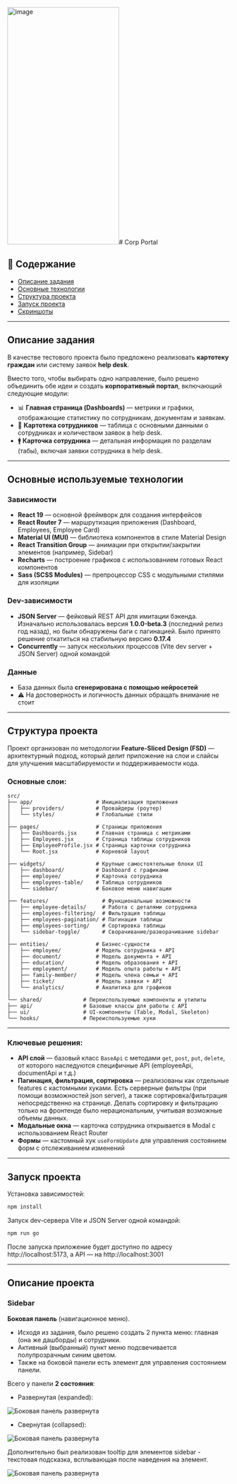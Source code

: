 <img width="253" height="538" alt="image" src="https://github.com/user-attachments/assets/86e1ddf1-d2ae-4756-8a82-60a894471ca9" /># Corp Portal  

## 📑 Содержание  
- [Описание задания](#описание-задания)    
- [Основные технологии](#основные-технологии)  
- [Структура проекта](#структура-проекта)  
- [Запуск проекта](#запуск-проекта)
- [Скриншоты](#скриншоты)
  
---

## Описание задания  

В качестве тестового проекта было предложено реализовать **картотеку граждан** или систему заявок **help desk**.  

Вместо того, чтобы выбирать одно направление, было решено объединить обе идеи и создать **корпоративный портал**, включающий следующие модули:  
- 📊 **Главная страница (Dashboards)** — метрики и графики, отображающие статистику по сотрудникам, документам и заявкам.  
- 📂 **Картотека сотрудников** — таблица с основными данными о сотрудниках и количеством заявок в help desk.  
- 🚹 **Карточка сотрудника** — детальная информация по разделам (табы), включая заявки сотрудника в help desk.  

---

## Основные используемые технологии  

### Зависимости  
- **React 19** — основной фреймворк для создания интерфейсов  
- **React Router 7** — маршрутизация приложения (Dashboard, Employees, Employee Card)  
- **Material UI (MUI)** — библиотека компонентов в стиле Material Design  
- **React Transition Group** — анимации при открытии/закрытии элементов (например, Sidebar)  
- **Recharts** — построение графиков с использованием готовых React компонентов  
- **Sass (SCSS Modules)** — препроцессор CSS с модульными стилями для изоляции  

### Dev-зависимости  
- **JSON Server** — фейковый REST API для имитации бэкенда. Изначально использовалась версия **1.0.0-beta.3** (последний релиз год назад), но были обнаружены баги с пагинацией. Было принято решение откатиться на стабильную версию **0.17.4**  
- **Concurrently** — запуск нескольких процессов (Vite dev server + JSON Server) одной командой  

### Данные  
- База данных была **сгенерирована с помощью нейросетей**  
- ⚠️ На достоверность и логичность данных обращать внимание не стоит  

---

## Структура проекта  

Проект организован по методологии **Feature-Sliced Design (FSD)** — архитектурный подход, который делит приложение на слои и слайсы для улучшения масштабируемости и поддерживаемости кода.

### Основные слои:
```text
src/
├── app/                    # Инициализация приложения
│   ├── providers/          # Провайдеры (роутер)
│   └── styles/             # Глобальные стили
│
├── pages/                  # Страницы приложения
│   ├── Dashboards.jsx      # Главная страница с метриками
│   ├── Employees.jsx       # Страница таблицы сотрудников
│   ├── EmployeeProfile.jsx # Страница карточки сотрудника
│   └── Root.jsx            # Корневой layout
│
├── widgets/                # Крупные самостоятельные блоки UI
│   ├── dashboard/          # Dashboard с графиками
│   ├── employee/           # Карточка сотрудника
│   ├── employees-table/    # Таблица сотрудников
│   └── sidebar/            # Боковое меню навигации
│
├── features/                 # Функциональные возможности
│   ├── employee-details/     # Работа с деталями сотрудника
│   ├── employees-filtering/  # Фильтрация таблицы
│   ├── employees-pagination/ # Пагинация таблицы
│   ├── employees-sorting/    # Сортировка таблицы
│   └── sidebar-toggle/       # Сворачивание/разворачивание sidebar
│
├── entities/               # Бизнес-сущности
│   ├── employee/           # Модель сотрудника + API
│   ├── document/           # Модель документа + API
│   ├── education/          # Модель образования + API
│   ├── employment/         # Модель опыта работы + API
│   ├── family-member/      # Модель члена семьи + API
│   ├── ticket/             # Модель заявки + API
│   └── analytics/          # Аналитика для графиков
│
└── shared/             # Переиспользуемые компоненты и утилиты
├── api/                # Базовые классы для работы с API
├── ui/                 # UI-компоненты (Table, Modal, Skeleton)
└── hooks/              # Переиспользуемые хуки
```
---

### Ключевые решения:

- **API слой** — базовый класс `BaseApi` с методами `get`, `post`, `put`, `delete`, от которого наследуются специфичные API (employeeApi, documentApi и т.д.)
- **Пагинация, фильтрация, сортировка** — реализованы как отдельные features с кастомными хуками. Есть серверные фильтры (при помощи возможностей json server), а также сортировка/фильтрация непосредственно на странице. Делать сортировку и фильтрацию только на фронтенде было нерациональным, учитывая возможные объемы данных. 
- **Модальные окна** — карточка сотрудника открывается в Modal с использованием React Router
- **Формы** — кастомный хук `useFormUpdate` для управления состоянием форм с отслеживанием изменений

---

## Запуск проекта  

Установка зависимостей:  
```bash
npm install
```
Запуск dev-сервера Vite и JSON Server одной командой:
```bash
npm run go
```
После запуска приложение будет доступно по адресу http://localhost:5173, а API — на http://localhost:3001

---

## Описание проекта

### Sidebar

**Боковая панель** (навигационное меню). 
- Исходя из задания, было решено создать 2 пункта меню: главная (она же дашборды) и сотрудники.
- Активный (выбранный) пункт меню подсвечивается полупрозрачным синим цветом. 
- Также на боковой панели есть элемент для управления состоянием панели.
  
Всего у панели **2 состояния**:

- Развернутая (expanded):

![Боковая панель развернута](screenshots/sidebar/sidebar-expanded.png)


- Свернутая (collapsed):

![Боковая панель развернута](screenshots/sidebar/sidebar-collapsed.png)

Дополнительно был реализован tooltip для элементов sidebar - текстовая подсказка, всплывающая после наведения на элемент.

![Боковая панель развернута](screenshots/sidebar/tooltip.png)


